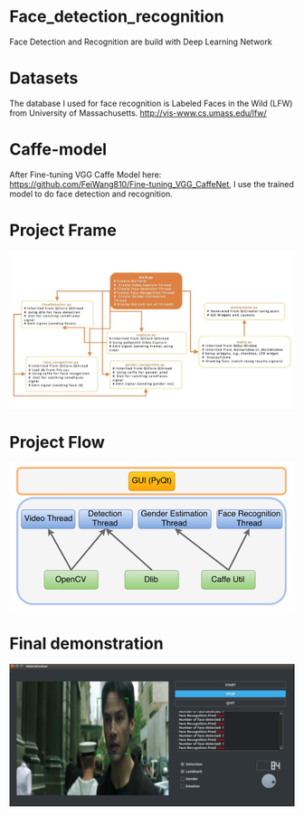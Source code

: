 # Face_detection_recognition
Face Detection and Recognition are build with Deep Learning Network


# Datasets
The database I used for face recognition is Labeled Faces in the Wild (LFW)  from University of Massachusetts.
http://vis-www.cs.umass.edu/lfw/

# Caffe-model
After Fine-tuning VGG Caffe Model here: https://github.com/FeiWang810/Fine-tuning_VGG_CaffeNet, I use the trained model to do face detection and recognition.

# Project Frame
![image](https://github.com/FeiWang810/Face_detection_recognition/blob/master/image/frame.png)

# Project Flow
![image](https://github.com/FeiWang810/Face_detection_recognition/blob/master/image/project%20flow.png)

# Final demonstration 
![image](https://github.com/FeiWang810/Face_detection_recognition/blob/master/image/demo.png)
